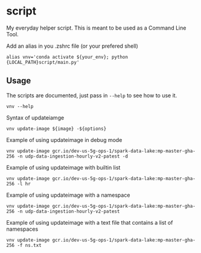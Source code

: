 # script
My everyday helper script. This is meant to be used as a Command Line Tool.

Add an alias in you .zshrc file (or your prefered shell)
```
alias vnv='conda activate ${your_env}; python {LOCAL_PATH}script/main.py'
```

## Usage
The scripts are documented, just pass in `--help` to see how to use it.
```
vnv --help
```
Syntax of updateiamge
```
vnv update-image ${image} -${options}
```
Example of using updateimage in debug mode
```
vnv update-image gcr.io/dev-us-5g-ops-1/spark-data-lake:mp-master-gha-256 -n udp-data-ingestion-hourly-v2-patest -d
```
Example of using updateimage with builtin list
```
vnv update-image gcr.io/dev-us-5g-ops-1/spark-data-lake:mp-master-gha-256 -l hr
```
Example of using updateimage with a namespace
```
vnv update-image gcr.io/dev-us-5g-ops-1/spark-data-lake:mp-master-gha-256 -n udp-data-ingestion-hourly-v2-patest
```
Example of using updateimage with a text file that contains a list of namespaces
```
vnv update-image gcr.io/dev-us-5g-ops-1/spark-data-lake:mp-master-gha-256 -f ns.txt
```
